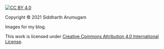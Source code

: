 [![CC BY 4.0][cc-badge]][cc-4.0]

Copyright &copy; 2021 Siddharth Arumugam

Images for my blog.

This work is licensed under [Creative Commons Attribution 4.0 International License][cc-4.0].

[cc-4.0]: http://creativecommons.org/licenses/by/4.0/
[cc-badge]: https://img.shields.io/badge/License-CC%20BY%204.0-lightgrey.svg?color=important
